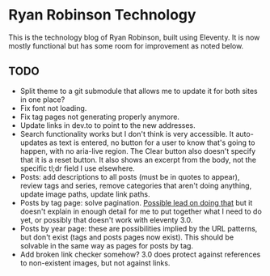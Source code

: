 # Ryan Robinson Technology

This is the technology blog of Ryan Robinson, built using Eleventy. It is now mostly functional but has some room for improvement as noted below.

## TODO

- Split theme to a git submodule that allows me to update it for both sites in one place?
- Fix font not loading.
- Fix tag pages not generating properly anymore.
- Update links in dev.to to point to the new addresses.
- Search functionality works but I don't think is very accessible. It auto-updates as text is entered, no button for a user to know that's going to happen, with no aria-live region. The Clear button also doesn't specify that it is a reset button. It also shows an excerpt from the body, not the specific tl;dr field I use elsewhere.
- Posts: add descriptions to all posts (must be in quotes to appear), review tags and series, remove categories that aren't doing anything, update image paths, update link paths.
- Posts by tag page: solve pagination. [Possible lead on doing that](https://desmondrivet.com/2022/03/23/eleventy-pagination) but it doesn't explain in enough detail for me to put together what I need to do yet, or possibly that doesn't work with eleventy 3.0.
- Posts by year page: these are possibilities implied by the URL patterns, but don't exist (tags and posts pages now exist). This should be solvable in the same way as pages for posts by tag.
- Add broken link checker somehow? 3.0 does protect against references to non-existent images, but not against links.
